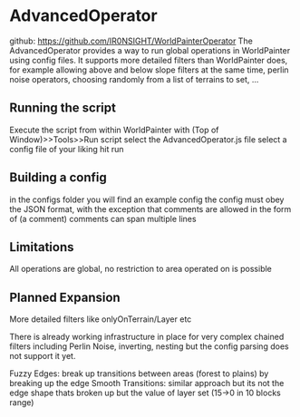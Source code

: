 # AdvancedOperator

github: https://github.com/IR0NSIGHT/WorldPainterOperator
The AdvancedOperator provides a way to run global operations in WorldPainter using
config files.
It supports more detailed filters than WorldPainter does, for example allowing above and below slope filters at the same time, perlin noise operators, choosing randomly from a list of terrains to set, ...

## Running the script

Execute the script from within WorldPainter with (Top of Window)>>Tools>>Run script
select the AdvancedOperator.js file
select a config file of your liking
hit run

## Building a config

in the configs folder you will find an example config
the config must obey the JSON format, with the exception that comments are allowed in the form of (a comment)
comments can span multiple lines

## Limitations

All operations are global, no restriction to area operated on is possible

## Planned Expansion

More detailed filters like onlyOnTerrain/Layer etc

There is already working infrastructure in place for very complex chained filters including Perlin Noise, inverting, nesting but the config parsing does not support it yet.

Fuzzy Edges: break up transitions between areas (forest to plains) by breaking up the edge
Smooth Transitions: similar approach but its not the edge shape thats broken up but the value of layer set (15->0 in 10 blocks range)
